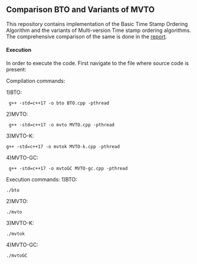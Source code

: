 ## Comparison BTO and Variants of MVTO

This repository contains implementation of the Basic Time Stamp Ordering Algorithm and the variants of Multi-version Time stamp ordering algorithms.
The comprehensive comparison of the same is done in the [report]( https://github.com/rohit-kapoor/Comparison-of-BTO-and-versions-of-MVTO/blob/main/BTO_versions_of_mvto.pdf ).


#### Execution

In order to execute the code. First navigate to the file where source code is present:

Compilation commands:

1)BTO:

``` g++ -std=c++17 -o bto BTO.cpp -pthread```

2)MVTO:

``` g++ -std=c++17 -o mvto MVTO.cpp -pthread```

3)MVTO-K:

```g++ -std=c++17 -o mvtok MVTO-k.cpp -pthread```

4)MVTO-GC:

``` g++ -std=c++17 -o mvtoGC MVTO-gc.cpp -pthread```

Execution commands:
1)BTO:

```./bto```

2)MVTO:

```./mvto```

3)MVTO-K:

```./mvtok```

4)MVTO-GC:

```./mvtoGC```

